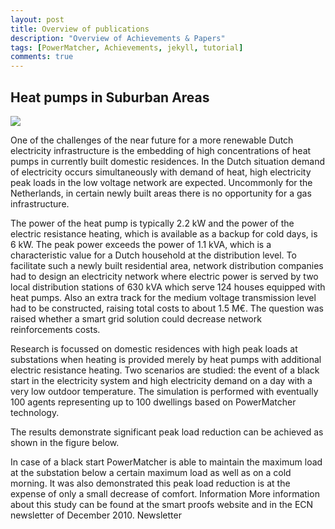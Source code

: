 ```yaml
---
layout: post
title: Overview of publications
description: "Overview of Achievements & Papers"
tags: [PowerMatcher, Achievements, jekyll, tutorial]
comments: true
---
```


## Heat pumps in Suburban Areas ##

<img src="https://www.ecn.nl/typo3temp/pics/c23590ae5a.jpg">

One of the challenges of the near future for a more renewable Dutch electricity infrastructure is the embedding of high concentrations of heat pumps in currently built domestic residences. In the Dutch situation demand of electricity occurs simultaneously with demand of heat, high electricity peak loads in the low voltage network are expected. Uncommonly for the Netherlands, in certain newly built areas there is no opportunity for a gas infrastructure.
 
The power of the heat pump is typically 2.2 kW and the power of the electric resistance heating, which is  available as a backup for cold days, is 6 kW. The peak power exceeds the power of 1.1 kVA, which is a characteristic value for a Dutch household at the distribution level. To facilitate such a newly built residential area, network distribution companies had to design an electricity network where electric power is served by two local distribution stations of 630 kVA which serve 124 houses equipped with heat pumps. Also an extra track for the medium voltage transmission level had to be constructed, raising total costs to about 1.5 M€. The question was raised whether a smart grid solution could decrease network reinforcements costs.
 
Research is focussed on domestic residences with high peak loads at substations when heating is provided merely by heat pumps with additional electric resistance heating. Two scenarios are studied: the event of a black start in the electricity system and high electricity demand on a day with a very low outdoor temperature. The simulation is performed with eventually 100 agents representing up to 100 dwellings based on PowerMatcher technology.
 
The results demonstrate significant peak load reduction can be achieved as shown in the figure below. 
 
 
In case of a black start PowerMatcher is able to maintain the maximum load at the substation below a certain maximum load as well as on a cold morning. It was also demonstrated this peak load reduction is at the expense of only a small decrease of comfort.
Information
More information about this study can be found at the smart proofs website and in the ECN newsletter of December 2010.
Newsletter